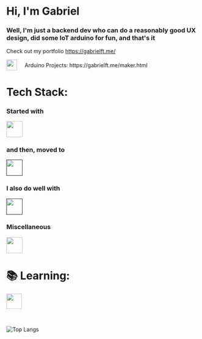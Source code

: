 <h1> Hi, I'm Gabriel </h1>  
<h3> Well, I'm just a backend dev who can do a reasonably good UX design, did some IoT arduino for fun, and that's it</h3>

Check out my portfolio https://gabrielft.me/


<div style="display: flex; align-items: center; gap: 20px;">
  <a href="https://gabrielft.me/maker.html" style="display: inline-flex;">
    <img src="https://skillicons.dev/icons?i=arduino&theme=light" style="width: 28px; height: 28px;" />
  </a>
  <span>Arduino Projects: https://gabrielft.me/maker.html</span>
</div>


# Tech Stack:

<div style="display: block; flex-direction: row;">
  <div>
    <h3> Started with </h3>
    <p align="left">
      <div href="">
        <img src="https://skillicons.dev/icons?i=js,html,css,tailwind,react" style="height: 42px;" />
      </div>
    </p>
  </div>
  
  <div> 
    <h3> and then, moved to </h3>
    <p align="left">
      <a href="">
        <img src="https://skillicons.dev/icons?i=nodejs,ts,expressjs,nextjs,jest&theme=light" style="height: 42px;"/>
      </a>
    </p>
  </div>
</div>

<h3> I also do well with </h3>
<p align="left">
  <a href="">
    <img src="https://skillicons.dev/icons?i=mysql,sqlite,postgres,mongodb,supabase&theme=light" style="height: 42px;"/>
  </a>
</p>

<h3>Miscellaneous</h3>
<p align="left">
  <a href="https://gabrielft.me/maker.html" style="width: min-content;">
    <img src="https://skillicons.dev/icons?i=git,docker,linux,raspberrypi,blender&theme=light" style="height: 42px;" />
  </a>
</p>

# 📚 Learning:

<p align="left">
  <a href="https://gabrielft.me/maker.html" style="width: min-content;">
    <img src="https://skillicons.dev/icons?i=electron,pytorch&theme=light" style="height: 40px;" />
  </a>
</p>

</br>

![Top Langs](https://github-readme-stats.vercel.app/api/top-langs/?username=gabrielft-me&hide=html)

